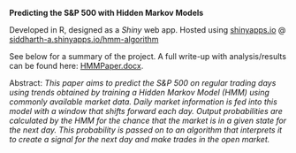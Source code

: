 **Predicting the S&P 500 with Hidden Markov Models**

Developed in R, designed as a *Shiny* web app. Hosted using [shinyapps.io](https://www.shinyapps.io/) @ [siddharth-a.shinyapps.io/hmm-algorithm](https://siddharth-a.shinyapps.io/hmm-algorithm/)

See below for a summary of the project. A full write-up with analysis/results can be found here: [HMMPaper.docx](../master/paper/SiddharthAgarwalHMMPaper.docx).

Abstract: *This paper aims to predict the S&P 500 on regular trading days using trends obtained by training a Hidden Markov Model (HMM) using commonly available market data. Daily market information is fed into this model with a window that shifts forward each day. Output probabilities are calculated by the HMM for the chance that the market is in a given state for the next day. This probability is passed on to an algorithm that interprets it to create a signal for the next day and make trades in the open market.*
